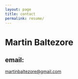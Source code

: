 ```yaml
---
layout: page
title: contact
permalink: resume/
---
```

# Martin Baltezore    
## email:    
martinbaltezore@gmail.com
